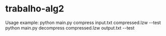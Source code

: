 # trabalho-alg2
Usage example: 
    python main.py compress input.txt compressed.lzw --test
    python main.py decompress compressed.lzw output.txt --test
